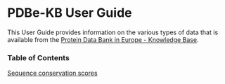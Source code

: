 # PDBe-KB User Guide

This User Guide provides information on the various types of data that is available from the [Protein Data Bank in Europe - Knowledge Base](https://pdbe-kb).

### Table of Contents

[Sequence conservation scores](https://github.com/PDBe-KB/pdbe-kb-manual/wiki/Sequence-conservation-scores)
